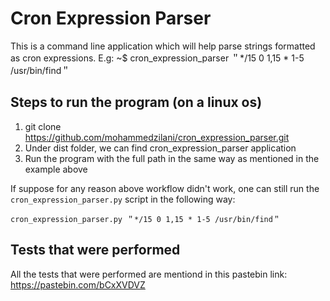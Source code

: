# Cron Expression Parser

This is a command line application which will help parse strings formatted as cron expressions.
E.g: ~$ cron_expression_parser ＂*/15 0 1,15 * 1-5 /usr/bin/find＂

## Steps to run the program (on a linux os)
1. git clone https://github.com/mohammedzilani/cron_expression_parser.git
2. Under dist folder, we can find cron_expression_parser application
3. Run the program with the full path in the same way as mentioned in the example above

If suppose for any reason above workflow didn't work, one can still run the `cron_expression_parser.py` script in the following way:

`cron_expression_parser.py ＂*/15 0 1,15 * 1-5 /usr/bin/find＂`

## Tests that were performed
All the tests that were performed are mentiond in this pastebin link: https://pastebin.com/bCxXVDVZ
